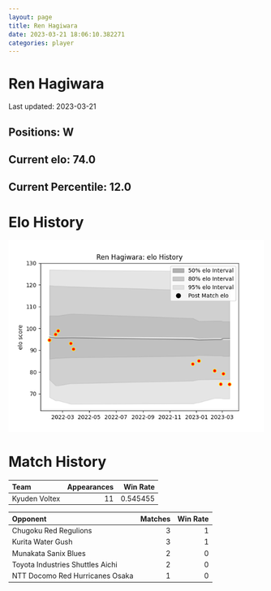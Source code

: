 ```yaml
---  
layout: page  
title: Ren Hagiwara  
date: 2023-03-21 18:06:10.382271  
categories: player  
---
```

# Ren Hagiwara


Last updated: 2023-03-21
## Positions: W

## Current elo: 74.0

## Current Percentile: 12.0

# Elo History


![elo history](history_RenHagiwara.png)
# Match History


| Team          |   Appearances |   Win Rate |
|:--------------|--------------:|-----------:|
| Kyuden Voltex |            11 |   0.545455 |

| Opponent                         |   Matches |   Win Rate |
|:---------------------------------|----------:|-----------:|
| Chugoku Red Regulions            |         3 |          1 |
| Kurita Water Gush                |         3 |          1 |
| Munakata Sanix Blues             |         2 |          0 |
| Toyota Industries Shuttles Aichi |         2 |          0 |
| NTT Docomo Red Hurricanes Osaka  |         1 |          0 |